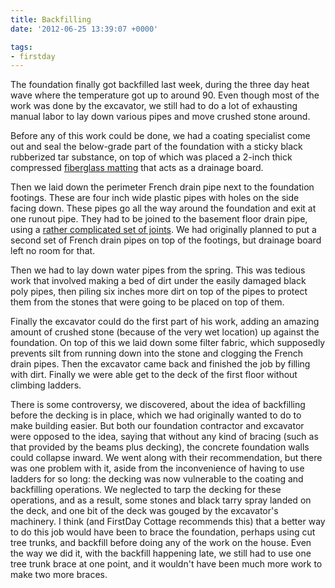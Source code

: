 ```yaml
---
title: Backfilling
date: '2012-06-25 13:39:07 +0000'

tags:
- firstday
---
```


The foundation finally got backfilled last week, during the three day
heat wave where the temperature got up to around 90.  Even though most
of the work was done by the excavator, we still had to do a lot of
exhausting manual labor to lay down various pipes and move crushed
stone around.

Before any of this work could be done, we had a coating specialist
come out and seal the below-grade part of the foundation with a sticky
black rubberized tar substance, on top of which was placed a 2-inch
thick compressed
[fiberglass matting](/gallery/FirstDay%20Cottage/P6200729.JPG)
that acts as a drainage board.

Then we laid down the perimeter French drain pipe next to the
foundation footings.  These are four inch wide plastic pipes with
holes on the side facing down.  These pipes go all the way around the
foundation and exit at one runout pipe.  They had to be joined to the
basement floor drain pipe, using a
[rather complicated set of joints](/gallery/FirstDay%20Cottage/P6200727.JPG).
We had originally planned to put a second set of French drain pipes on
top of the footings, but drainage board left no room for that.

Then we had to lay down water pipes from the spring. This was tedious
work that involved making a bed of dirt under the easily damaged black
poly pipes, then piling six inches more dirt on top of the pipes to
protect them from the stones that were going to be placed on top of
them.

Finally the excavator could do the first part of his work, adding an
amazing amount of crushed stone (because of the very wet location) up
against the foundation.  On top of this we laid down some filter
fabric, which supposedly prevents silt from running down into the
stone and clogging the French drain pipes.  Then the excavator came
back and finished the job by filling with dirt.  Finally we were able
get to the deck of the first floor without climbing ladders.

There is some controversy, we discovered, about the idea of
backfilling before the decking is in place, which we had originally
wanted to do to make building easier.  But both our foundation
contractor and excavator were opposed to the idea, saying that without
any kind of bracing (such as that provided by the beams plus decking),
the concrete foundation walls could collapse inward.  We went along
with their recommendation, but there was one problem with it, aside
from the inconvenience of having to use ladders for so long: the
decking was now vulnerable to the coating and backfilling operations.
We neglected to tarp the decking for these operations, and as a
result, some stones and black tarry spray landed on the deck, and one
bit of the deck was gouged by the excavator's machinery.  I think (and
FirstDay Cottage recommends this) that a better way to do this job
would have been to brace the foundation, perhaps using cut tree
trunks, and backfill before doing any of the work on the house.  Even
the way we did it, with the backfill happening late, we still had to
use one tree trunk brace at one point, and it wouldn't have been much
more work to make two more braces.
